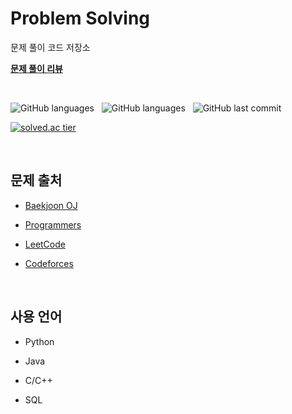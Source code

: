 # Problem Solving

문제 풀이 코드 저장소

[**문제 풀이 리뷰**](https://jaster25.notion.site/b9efc099c44849e087df0a030750ad1f?v=3facfd78c07847fdb424a6e7c3681996)

<br/>

![GitHub languages](https://img.shields.io/github/languages/count/jaster25/problem-solving.svg?color=brightgreen)
&nbsp;
![GitHub languages](https://img.shields.io/github/languages/top/jaster25/problem-solving.svg?color=brightgreen)
&nbsp;
![GitHub last commit](https://img.shields.io/github/last-commit/jaster25/problem-solving.svg?color=blueviolet)

[![solved.ac tier](http://mazassumnida.wtf/api/v2/generate_badge?boj=Js_328)](https://solved.ac/js_328)

<br/>
<!-- <br/> -->

## 문제 출처

- [Baekjoon OJ](https://www.acmicpc.net/problem/tags)

- [Programmers](https://programmers.co.kr/)

- [LeetCode](https://leetcode.com/)

- [Codeforces](http://codeforces.com/)

<br/>

## 사용 언어

- Python

- Java

- C/C++

- SQL
